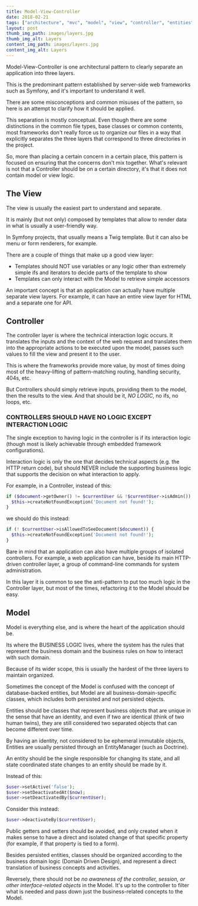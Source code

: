 ```yaml
---
title: Model-View-Controller
date: 2018-02-21
tags: ["architecture", "mvc", "model", "view", "controller", "entities", "twig"]
layout: post
thumb_img_path: images/layers.jpg
thumb_img_alt: Layers
content_img_path: images/layers.jpg
content_img_alt: Layers
---
```


Model-View-Controller is one architectural pattern to clearly separate an
application into three layers.

This is the predominant pattern established by server-side web frameworks such
as Symfony, and it's important to understand it well.

There are some misconceptions and common misuses of the pattern, so here is an
attempt to clarify how it should be applied.

This separation is mostly conceptual. Even though there are some distinctions
in the common file types, base classes or common contents, most frameworks don't
really force us to organize our files in a way that explicitly separates the
three layers that correspond to three directories in the project.

So, more than placing a certain concern in a certain place, this pattern is
focused on ensuring that the concerns don't mix together. What's relevant is not
that a Controller should be on a certain directory, it's that it does not contain
model or view logic.

## The View

The view is usually the easiest part to understand and separate.

It is mainly (but not only) composed by templates that allow to render data
in what is usually a user-friendly way.

In Symfony projects, that usually means a Twig template. But it can also be
menu or form renderers, for example.

There are a couple of things that make up a good view layer:

* Templates should NOT use variables or any logic other than extremely simple
ifs and iterators to decide parts of the template to show
* Templates can only interact with the Model to retrieve simple accessors

An important concept is that an application can actually have multiple separate
view layers. For example, it can have an entire view layer for HTML and a separate
one for API.

## Controller

The controller layer is where the technical interaction logic occurs. It translates
the inputs and the context of the web request and translates them into
the appropriate actions to be executed upon the model, passes such values to fill
the view and present it to the user.

This is where the frameworks provide more value, by most of times doing most
of the heavy-lifting of pattern-matching routing, handling security, 404s, etc.

But Controllers should simply retrieve inputs, providing them to the model, then
the results to the view. And that should be it, *NO LOGIC*, no ifs, no loops, etc.

### CONTROLLERS SHOULD HAVE NO LOGIC EXCEPT INTERACTION LOGIC

The single exception to having logic in the controller is if its interaction logic
(though most is likely achievable through embedded framework configurations).

Interaction logic is only the one that decides technical aspects (e.g. the HTTP
return code), but should NEVER include the supporting business logic that supports
the decision on what interaction to apply.

For example, in a Controller, instead of this:

```php
if ($document->getOwner() != $currentUser && !$currentUser->isAdmin()) {
  $this->createNotFoundException('Document not found!');
}
```

we should do this instead:

```php
if (! $currentUser->isAllowedToSeeDocument($document)) {
  $this->createNotFoundException('Document not found!');
}
```

Bare in mind that an application can also have multiple groups of isolated
controllers. For example, a web application can have, beside its main HTTP-driven
controller layer, a group of command-line commands for system administration.

In this layer it is common to see the anti-pattern to put too much logic in the
Controller layer, but most of the times, refactoring it to the Model should be
easy.

## Model

Model is everything else, and is where the heart of the application should be.

Its where the BUSINESS LOGIC lives, where the system has the rules that represent
the business domain and the business rules on how to interact with such domain.

Because of its wider scope, this is usually the hardest of the three layers to
maintain organized.

Sometimes the concept of the Model is confused with the concept of database-backed
entities, but Model are all business-domain-specific classes, which includes
both persisted and not persisted objects.

Entities should be classes that represent business objects that are unique in
the sense that have an identity, and even if two are identical (think of two human
twins), they are still considered two separated objects that can become different
over time.

By having an identity, not considered to be ephemeral immutable objects, Entities
are usually persisted through an EntityManager (such as Doctrine).

An entity should be the single responsible for changing its state, and all state
coordinated state changes to an entity should be made by it.

Instead of this:

```php
$user->setActive('false');
$user->setDeactivatedAt($now);
$user->setDeactivatedBy($currentUser);
```

Consider this instead:

```php
$user->deactivateBy($currentUser);
```

Public getters and setters should be avoided, and only created when it makes sense
to have a direct and isolated change of that specific property (for example, if that
property is tied to a form).

Besides persisted entities, classes should be organized according to the business
domain logic (Domain Driven Design), and represent a direct translation of
business concepts and activities.

Reversely, there should not be *no awareness of the controller, session, or other
interface-related objects* in the Model. It's up to the controller to filter what
is needed and pass down just the business-related concepts to the Model.
